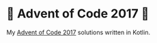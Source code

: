 # 🎄 Advent of Code 2017 🎄
My [Advent of Code 2017](https://adventofcode.com/2017) solutions written in Kotlin.
